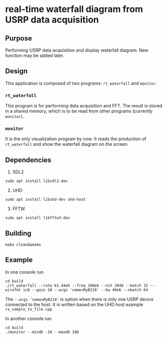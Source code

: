 # real-time waterfall diagram from USRP data acquisition
## Purpose
Performing USRP data acquisition and display waterfall diagram. New function may be added later.

## Design
This application is composed of two programs: `rt_waterfall` and `monitor`.

### `rt_waterfall`
This program is for performing data acquisition and FFT. The result is stored in a shared memory, which is to be read from other programs (currently `monitor`).

### `monitor`
It is the only visualization program by now. It reads the production of `rt_waterfall` and show the waterfall diagram on the screen.

## Dependencies
1. SDL2
```
sudo apt install libsdl2-dev
```

2. UHD
```
sudo apt install libuhd-dev uhd-host
```

3. FFTW
```
sudo apt install libfftw3-dev
```

## Building
```
make clean&&make
```

## Example
In one console run
```
cd build
./rt_waterfall --rate 61.44e6 --freq 100e6 --nch 2048 --batch 32 --wirefmt sc8 --gain 10 --args 'name=MyB210' --bw 40e6 --nbatch 64
```

The `--args 'name=MyB210'` is option when there is only one USRP device connected to the host.
It is written based on the UHD host example `rx_sample_to_file.cpp`

In another console run
```
cd build
./monitor --mindb -10 --maxdb 100
```
